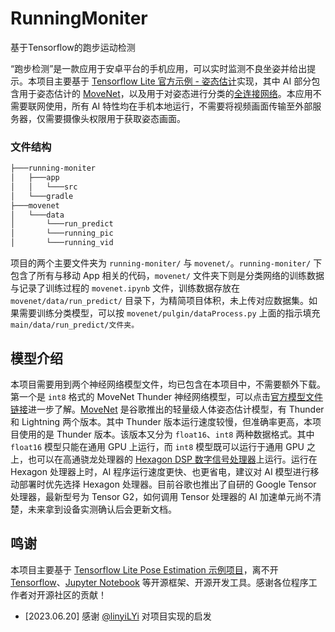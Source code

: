 # RunningMoniter
 基于Tensorflow的跑步运动检测

“跑步检测”是一款应用于安卓平台的手机应用，可以实时监测不良坐姿并给出提示。本项目主要基于 [Tensorflow Lite 官方示例 - 姿态估计](https://github.com/tensorflow/examples/tree/master/lite/examples/pose_estimation/android)实现，其中 AI 部分包含用于姿态估计的 [MoveNet](https://blog.tensorflow.org/2021/05/next-generation-pose-detection-with-movenet-and-tensorflowjs.html)，以及用于对姿态进行分类的[全连接网络](https://github.com/tensorflow/tensorflow/blob/master/tensorflow/lite/g3doc/tutorials/pose_classification.ipynb)。本应用不需要联网使用，所有 AI 特性均在手机本地运行，不需要将视频画面传输至外部服务器，仅需要摄像头权限用于获取姿态画面。

### 文件结构

```bash
├───running-moniter
│   ├───app
│   │   └───src
│   └───gradle
├───movenet
│   └───data
│       └───run_predict
│       └───running_pic
│       └───running_vid
```

项目的两个主要文件夹为 `running-moniter/` 与 `movenet/`。`running-moniter/` 下包含了所有与移动 App 相关的代码，`movenet/` 文件夹下则是分类网络的训练数据与记录了训练过程的 `movenet.ipynb` 文件，训练数据存放在 `movenet/data/run_predict/` 目录下，为精简项目体积，未上传对应数据集。如果需要训练分类模型，可以按 `movenet/pulgin/dataProcess.py` 上面的指示填充 `main/data/run_predict/文件夹。`

## 模型介绍

本项目需要用到两个神经网络模型文件，均已包含在本项目中，不需要额外下载。第一个是 `int8` 格式的 MoveNet Thunder 神经网络模型，可以点击[官方模型文件链接](https://tfhub.dev/google/lite-model/movenet/singlepose/thunder/tflite/int8/4)进一步了解。[MoveNet](https://blog.tensorflow.org/2021/05/next-generation-pose-detection-with-movenet-and-tensorflowjs.html) 是谷歌推出的轻量级人体姿态估计模型，有 Thunder 和 Lightning 两个版本。其中 Thunder 版本运行速度较慢，但准确率更高，本项目使用的是 Thunder 版本。该版本又分为 `float16`、`int8` 两种数据格式。其中 `float16` 模型只能在通用 GPU 上运行，而 `int8` 模型既可以运行于通用 GPU 之上，也可以在高通骁龙处理器的 [Hexagon DSP 数字信号处理器](https://developer.qualcomm.com/software/hexagon-dsp-sdk/dsp-processor)上运行。运行在 Hexagon 处理器上时，AI 程序运行速度更快、也更省电，建议对 AI 模型进行移动部署时优先选择 Hexagon 处理器。目前谷歌也推出了自研的 Google Tensor 处理器，最新型号为 Tensor G2，如何调用 Tensor 处理器的 AI 加速单元尚不清楚，未来拿到设备实测确认后会更新文档。

## 鸣谢

本项目主要基于 [Tensorflow Lite Pose Estimation 示例项目](https://github.com/tensorflow/examples/tree/master/lite/examples/pose_estimation/android)，离不开 [Tensorflow](https://www.tensorflow.org/?hl=zh-cn)、[Jupyter Notebook](https://jupyter.org/) 等开源框架、开源开发工具。感谢各位程序工作者对开源社区的贡献！

- [2023.06.20] 感谢 [@linyiLYi](https://github.com/linyiLYi) 对项目实现的启发
